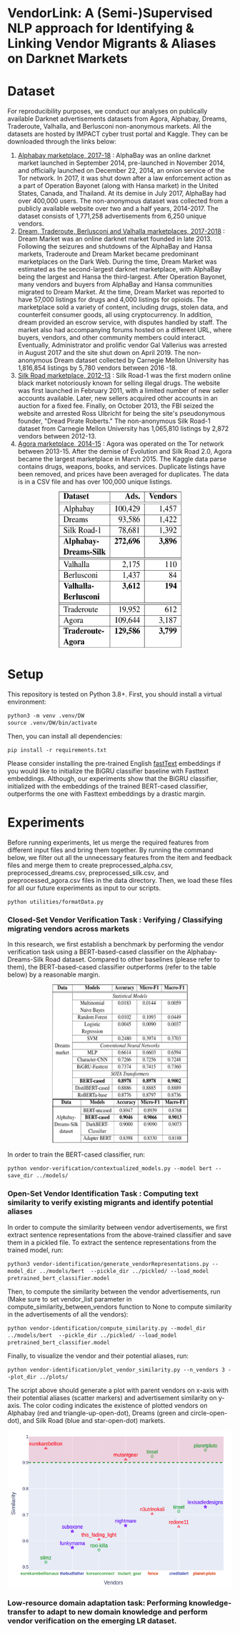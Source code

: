 # VendorLink: A (Semi-)Supervised NLP approach for Identifying & Linking Vendor Migrants & Aliases on Darknet Markets

# Dataset
For reproducibility purposes, we conduct our analyses on publically available Darknet advertisements datasets from Agora, Alphabay, Dreams, Traderoute, Valhalla, and Berlusconi non-anonymous markets. All the datasets are hosted by IMPACT cyber trust portal and Kaggle. They can be downloaded through the links below:

1) [Alphabay marketplace, 2017-18](https://github.com/user/repo/blob/branch/other_file.md) : AlphaBay was an online darknet market launched in September 2014, pre-launched in November 2014, and officially launched on December 22, 2014, an onion service of the Tor network. In 2017, it was shut down after a law enforcement action as a part of Operation Bayonet (along with Hansa market) in the United States, Canada, and Thailand. At its demise in July 2017, AlphaBay had over 400,000 users. The non-anonymous dataset was collected from a publicly available website over two and a half years, 2014-2017. The dataset consists of 1,771,258 advertisements from 6,250 unique vendors.
2) [Dream, Traderoute, Berlusconi and Valhalla marketplaces, 2017-2018](http://dx.doi.org/10.23721/116/1503879) : Dream Market was an online darknet market founded in late 2013. Following the seizures and shutdowns of the AlphaBay and Hansa markets, Traderoute and Dream Market became predominant marketplaces on the Dark Web. During the time, Dream Market was estimated as the second-largest darknet marketplace, with AlphaBay being the largest and Hansa the third-largest. After Operation Bayonet, many vendors and buyers from AlphaBay and Hansa communities migrated to Dream Market. At the time, Dream Market was reported to have 57,000 listings for drugs and 4,000 listings for opioids. The marketplace sold a variety of content, including drugs, stolen data, and counterfeit consumer goods, all using cryptocurrency. In addition, dream provided an escrow service, with disputes handled by staff. The market also had accompanying forums hosted on a different URL, where buyers, vendors, and other community members could interact. Eventually, Administrator and prolific vendor Gal Vallerius was arrested in August 2017 and the site shut down on April 2019. The non-anonymous Dream dataset collected by Carnegie Mellon University has 1,816,854 listings by 5,780 vendors between 2016 -18.
3) [Silk Road marketplace, 2012-13](http://dx.doi.org/10.23721/116/1406256) : Silk Road-1 was the first modern online black market notoriously known for selling illegal drugs. The website was first launched in February 2011, with a limited number of new seller accounts available. Later, new sellers acquired other accounts in an auction for a fixed fee. Finally, on October 2013, the FBI seized the website and arrested Ross Ulbricht for being the site's pseudonymous founder, "Dread Pirate Roberts." The non-anonymous Silk Road-1 dataset from Carnegie Mellon University has 1,065,810 listings by 2,872 vendors between 2012-13.
4) [Agora marketplace, 2014-15](https://www.kaggle.com/datasets/philipjames11/dark-net-marketplace-drug-data-agora-20142015) : Agora was operated on the Tor network between 2013-15. After the demise of Evolution and Silk Road 2.0, Agora became the largest marketplace in March 2015. The Kaggle data parse contains drugs, weapons, books, and services. Duplicate listings have been removed, and prices have been averaged for duplicates. The data is in a CSV file and has over 100,000 unique listings.

<p align="center">
  <img src="/docs/Images/data.png" width="275" height="350">
</p>

# Setup
This repository is tested on Python 3.8+. First, you should install a virtual environment:
```
python3 -m venv .venv/DW
source .venv/DW/bin/activate
```

Then, you can install all dependencies:
```
pip install -r requirements.txt
```

Please consider installing the pre-trained English [fastText](https://fasttext.cc/docs/en/crawl-vectors.html#models) embeddings if you would like to initialize the BiGRU classifier baseline with Fasttext embeddings. Although, our experiments show that the BiGRU classifier, initialized with the embeddings of the trained BERT-cased classifier, outperforms the one with Fasttext embeddings by a drastic margin.


# Experiments

Before running experiments, let us merge the required features from different input files and bring them together. By running the command below, we filter out all the unnecessary features from the item and feedback files and merge them to create preprocessed_alpha.csv, preprocessed_dreams.csv, preprocessed_silk.csv, and preprocessed_agora.csv files in the data directory. Then, we load these files for all our future experiments as input to our scripts.

```
python utilities/formatData.py
```

### Closed-Set Vendor Verification Task : Verifying / Classifying migrating vendors across markets
In this research, we first establish a benchmark by performing the vendor verification task using a BERT-based-cased classifier on the Alphabay-Dreams-Silk Road dataset. Compared to other baselines (please refer to them), the BERT-based-cased classifier outperforms (refer to the table below) by a reasonable margin. 


<p align="center">
  <img src="/docs/Images/baselines.png" width="305" height="355">
</p>

In order to train the BERT-cased classifier, run:

```
python vendor-verification/contextualized_models.py --model bert --save_dir ../models/
```

### Open-Set Vendor Identification Task : Computing text similarity to verify existing migrants and identify potential aliases
In order to compute the similarity between vendor advertisements, we first extract sentence representations from the above-trained classifier and save them in a pickled file. To extract the sentence representations from the trained model, run: 

```
python3 vendor-identification/generate_vendorRepresentations.py --model_dir ../models/bert  --pickle_dir ../pickled/ --load_model pretrained_bert_classifier.model
```

Then, to compute the similarity between the vendor advertisements, run (Make sure to set vendor_list parameter in compute_similarity_between_vendors function to None to compute similarity in the advertisements of all the vendors):

```
python vendor-identification/compute_similarity.py --model_dir ../models/bert  --pickle_dir ../pickled/ --load_model pretrained_bert_classifier.model
```

Finally, to visualize the vendor and their potential aliases, run:

```
python vendor-identification/plot_vendor_similarity.py --n_vendors 3 --plot_dir ../plots/
```

The script above should generate a plot with parent vendors on x-axis with their potential aliases (scatter markers) and advertisement similarity on y-axis. The color coding indicates the existence of plotted vendors on Alphabay (red and triangle-up-open-dot), Dreams (green and circle-open-dot), and Silk Road (blue and star-open-dot) markets.


<p align="center">
  <img src="/docs/Images/similarity.png" width="500" height="350"">
</p>

### Low-resource domain adaptation task: Performing knowledge-transfer to adapt to new domain knowledge and perform vendor verification on the emerging LR dataset.

